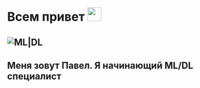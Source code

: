 # Всем привет <img src="https://github.com/blackcater/blackcater/raw/main/images/Hi.gif" height="32"/></h1>
## ![ML|DL](Enjoyer)
## Меня зовут Павел. Я начинающий ML/DL специалист

